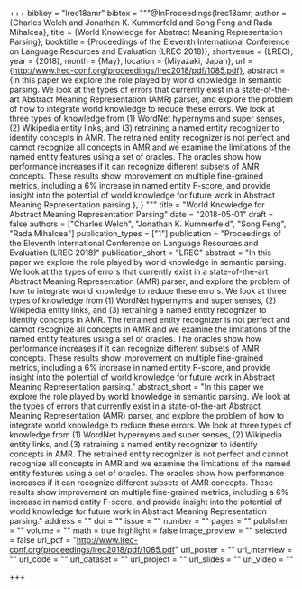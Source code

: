 +++
bibkey = "lrec18amr"
bibtex = """@InProceedings{lrec18amr,
  author    = {Charles Welch  and  Jonathan K. Kummerfeld  and  Song Feng  and  Rada Mihalcea},
  title     = {World Knowledge for Abstract Meaning Representation Parsing},
  booktitle = {Proceedings of the Eleventh International Conference on Language Resources and Evaluation (LREC 2018)},
  shortvenue = {LREC},
  year      = {2018},
  month     = {May},
  location  = {Miyazaki, Japan},
  url       = {http://www.lrec-conf.org/proceedings/lrec2018/pdf/1085.pdf},
  abstract  = {In this paper we explore the role played by world knowledge in semantic parsing. We look at the types of errors that currently exist in a state-of-the-art Abstract Meaning Representation (AMR) parser, and explore the problem of how to integrate world knowledge to reduce these errors. We look at three types of knowledge from (1) WordNet hypernyms and super senses, (2) Wikipedia entity links, and (3) retraining a named entity recognizer to identify concepts in AMR. The retrained entity recognizer is not perfect and cannot recognize all concepts in AMR and we examine the limitations of the named entity features using a set of oracles. The oracles show how performance increases if it can recognize different subsets of AMR concepts. These results show improvement on multiple fine-grained metrics, including a 6% increase in named entity F-score, and provide insight into the potential of world knowledge for future work in Abstract Meaning Representation parsing.},
}
"""
title = "World Knowledge for Abstract Meaning Representation Parsing"
date = "2018-05-01"
draft = false
authors = ["Charles Welch", "Jonathan K. Kummerfeld", "Song Feng", "Rada Mihalcea"]
publication_types = ["1"]
publication = "Proceedings of the Eleventh International Conference on Language Resources and Evaluation (LREC 2018)"
publication_short = "LREC"
abstract = "In this paper we explore the role played by world knowledge in semantic parsing. We look at the types of errors that currently exist in a state-of-the-art Abstract Meaning Representation (AMR) parser, and explore the problem of how to integrate world knowledge to reduce these errors. We look at three types of knowledge from (1) WordNet hypernyms and super senses, (2) Wikipedia entity links, and (3) retraining a named entity recognizer to identify concepts in AMR. The retrained entity recognizer is not perfect and cannot recognize all concepts in AMR and we examine the limitations of the named entity features using a set of oracles. The oracles show how performance increases if it can recognize different subsets of AMR concepts. These results show improvement on multiple fine-grained metrics, including a 6% increase in named entity F-score, and provide insight into the potential of world knowledge for future work in Abstract Meaning Representation parsing."
abstract_short = "In this paper we explore the role played by world knowledge in semantic parsing. We look at the types of errors that currently exist in a state-of-the-art Abstract Meaning Representation (AMR) parser, and explore the problem of how to integrate world knowledge to reduce these errors. We look at three types of knowledge from (1) WordNet hypernyms and super senses, (2) Wikipedia entity links, and (3) retraining a named entity recognizer to identify concepts in AMR. The retrained entity recognizer is not perfect and cannot recognize all concepts in AMR and we examine the limitations of the named entity features using a set of oracles. The oracles show how performance increases if it can recognize different subsets of AMR concepts. These results show improvement on multiple fine-grained metrics, including a 6% increase in named entity F-score, and provide insight into the potential of world knowledge for future work in Abstract Meaning Representation parsing."
address = ""
doi = ""
issue = ""
number = ""
pages = ""
publisher = ""
volume = ""
math = true
highlight = false
image_preview = ""
selected = false
url_pdf = "http://www.lrec-conf.org/proceedings/lrec2018/pdf/1085.pdf"
url_poster = ""
url_interview = ""
url_code = ""
url_dataset = ""
url_project = ""
url_slides = ""
url_video = ""



+++